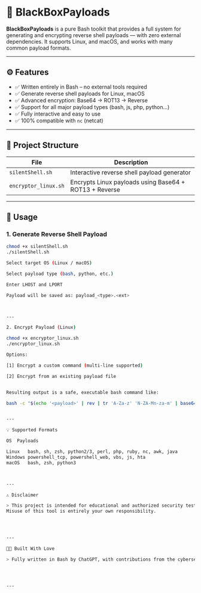 # 🐚 BlackBoxPayloads

**BlackBoxPayloads** is a pure Bash toolkit that provides a full system for generating and encrypting reverse shell payloads — with zero external dependencies. It supports Linux, and macOS, and works with many common payload formats.

---

## ⚙️ Features

- ✅ Written entirely in Bash – no external tools required  
- ✅ Generate reverse shell payloads for Linux, macOS  
- ✅ Advanced encryption: Base64 → ROT13 → Reverse  
- ✅ Support for all major payload types (bash, js, php, python...)  
- ✅ Fully interactive and easy to use  
- ✅ 100% compatible with `nc` (netcat)

---

## 📁 Project Structure

| File                   | Description |
|------------------------|-------------|
| `silentShell.sh`       | Interactive reverse shell payload generator |
| `encryptor_linux.sh`   | Encrypts Linux payloads using Base64 + ROT13 + Reverse |

---

## 🚀 Usage

### 1. Generate Reverse Shell Payload

```bash
chmod +x silentShell.sh
./silentShell.sh

Select target OS (Linux / macOS)

Select payload type (bash, python, etc.)

Enter LHOST and LPORT

Payload will be saved as: payload_<type>.<ext>



---

2. Encrypt Payload (Linux)

chmod +x encryptor_linux.sh
./encryptor_linux.sh

Options:

[1] Encrypt a custom command (multi-line supported)

[2] Encrypt from an existing payload file


Resulting output is a safe, executable bash command like:

bash -c "$(echo '<payload>' | rev | tr 'A-Za-z' 'N-ZA-Mn-za-m' | base64 -d)"


---

💡 Supported Formats

OS	Payloads

Linux	bash, sh, zsh, python2/3, perl, php, ruby, nc, awk, java
Windows	powershell_tcp, powershell_web, vbs, js, hta
macOS	bash, zsh, python3



---

⚠️ Disclaimer

> This project is intended for educational and authorized security testing purposes only.
Misuse of this tool is entirely your own responsibility.




---

👨‍💻 Built With Love

> Fully written in Bash by ChatGPT, with contributions from the cybersecurity community.




---




